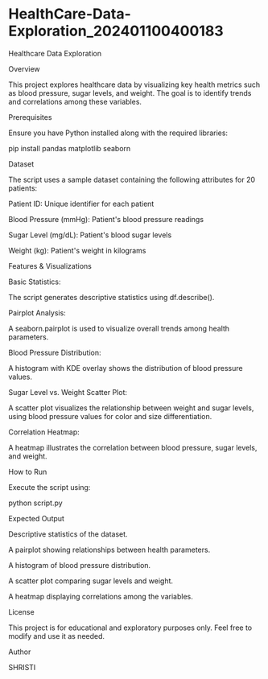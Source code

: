 # HealthCare-Data-Exploration_202401100400183

Healthcare Data Exploration

Overview

This project explores healthcare data by visualizing key health metrics such as blood pressure, sugar levels, and weight. The goal is to identify trends and correlations among these variables.

Prerequisites

Ensure you have Python installed along with the required libraries:

pip install pandas matplotlib seaborn

Dataset

The script uses a sample dataset containing the following attributes for 20 patients:

Patient ID: Unique identifier for each patient

Blood Pressure (mmHg): Patient's blood pressure readings

Sugar Level (mg/dL): Patient's blood sugar levels

Weight (kg): Patient's weight in kilograms

Features & Visualizations

Basic Statistics:

The script generates descriptive statistics using df.describe().

Pairplot Analysis:

A seaborn.pairplot is used to visualize overall trends among health parameters.

Blood Pressure Distribution:

A histogram with KDE overlay shows the distribution of blood pressure values.

Sugar Level vs. Weight Scatter Plot:

A scatter plot visualizes the relationship between weight and sugar levels, using blood pressure values for color and size differentiation.

Correlation Heatmap:

A heatmap illustrates the correlation between blood pressure, sugar levels, and weight.

How to Run

Execute the script using:

python script.py

Expected Output

Descriptive statistics of the dataset.

A pairplot showing relationships between health parameters.

A histogram of blood pressure distribution.

A scatter plot comparing sugar levels and weight.

A heatmap displaying correlations among the variables.

License

This project is for educational and exploratory purposes only. Feel free to modify and use it as needed.

Author

SHRISTI
